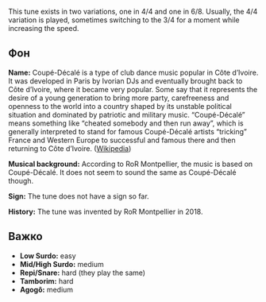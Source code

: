 This tune exists in two variations, one in 4/4 and one in 6/8. Usually, the 4/4
variation is played, sometimes switching to the 3/4 for a moment while
increasing the speed.

## Фон

**Name:** Coupé-Décalé is a type of club dance music popular in Côte d’Ivoire.
It was developed in Paris by Ivorian DJs and eventually brought back to Côte
d’Ivoire, where it became very popular. Some say that it represents the desire
of a young generation to bring more party, carefreeness and openness to the
world into a country shaped by its unstable political situation and dominated by
patriotic and military music. “Coupé-Décalé” means something like “cheated
somebody and then run away”, which is generally interpreted to stand for famous
Coupé-Décalé artists “tricking” France and Western Europe to successful and
famous there and then returning to Côte d’Ivoire.
([Wikipedia](https://en.wikipedia.org/wiki/Coup%C3%A9-D%C3%A9cal%C3%A9))

**Musical background:** According to RoR Montpellier, the music is based on
Coupé-Décalé. It does not seem to sound the same as Coupé-Décalé though.

**Sign:** The tune does not have a sign so far.

**History:** The tune was invented by RoR Montpellier in 2018.

## Важко

* **Low Surdo:** easy
* **Mid/High Surdo:** medium
* **Repi/Snare:** hard (they play the same)
* **Tamborim:** hard
* **Agogô:** medium
